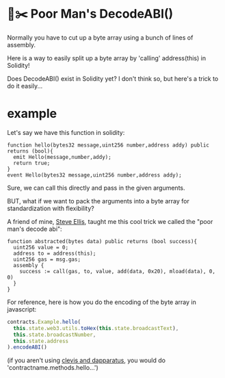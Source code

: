 # 🤠✂️ Poor Man's DecodeABI()

Normally you have to cut up a byte array using a bunch of lines of assembly.

Here is a way to easily split up a byte array by 'calling' address(this) in Solidity!








Does DecodeABI() exist in Solidity yet? I don't think so, but here's a trick to do it easily...

# example

Let's say we have this function in solidity:
```solidity
function hello(bytes32 message,uint256 number,address addy) public returns (bool){
  emit Hello(message,number,addy);
  return true;
}
event Hello(bytes32 message,uint256 number,address addy);
```
Sure, we can call this directly and pass in the given arguments.

BUT, what if we want to pack the arguments into a byte array for standardization with flexibility?

A friend of mine, [Steve Ellis](https://github.com/se3000), taught me this cool trick we called the "poor man's decode abi":

```solidity
function abstracted(bytes data) public returns (bool success){
  uint256 value = 0;
  address to = address(this);
  uint256 gas = msg.gas;
  assembly {
    success := call(gas, to, value, add(data, 0x20), mload(data), 0, 0)
  }
}
```

For reference, here is how you do the encoding of the byte array in javascript:
```javascript
contracts.Example.hello(
  this.state.web3.utils.toHex(this.state.broadcastText),
  this.state.broadcastNumber,
  this.state.address
).encodeABI()
```
(if you aren't using [clevis and dapparatus](https://medium.com/@austin_48503/%EF%B8%8Fclevis-blockchain-orchestration-682d2396aeef), you would do 'contractname.methods.hello...')
